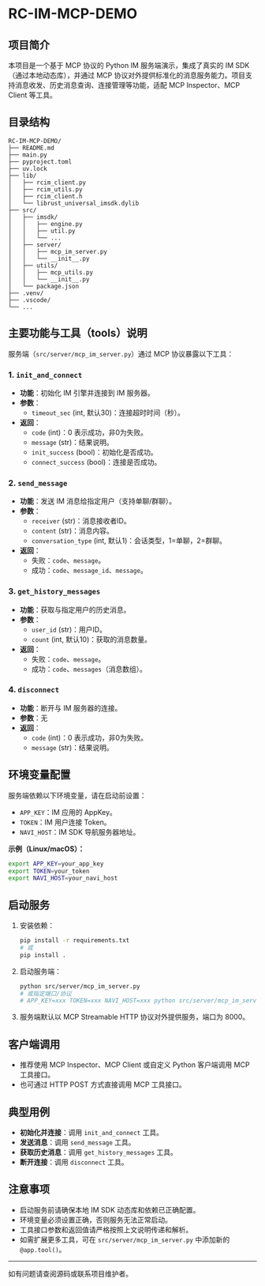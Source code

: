 # RC-IM-MCP-DEMO

## 项目简介

本项目是一个基于 MCP 协议的 Python IM 服务端演示，集成了真实的 IM SDK（通过本地动态库），并通过 MCP 协议对外提供标准化的消息服务能力。项目支持消息收发、历史消息查询、连接管理等功能，适配 MCP Inspector、MCP Client 等工具。

## 目录结构

```
RC-IM-MCP-DEMO/
├── README.md
├── main.py
├── pyproject.toml
├── uv.lock
├── lib/
│   ├── rcim_client.py
│   ├── rcim_utils.py
│   ├── rcim_client.h
│   └── librust_universal_imsdk.dylib
├── src/
│   ├── imsdk/
│   │   ├── engine.py
│   │   ├── util.py
│   │   └── ...
│   ├── server/
│   │   ├── mcp_im_server.py
│   │   └── __init__.py
│   ├── utils/
│   │   ├── mcp_utils.py
│   │   └── __init__.py
│   └── package.json
├── .venv/
├── .vscode/
└── ...
```

## 主要功能与工具（tools）说明

服务端（`src/server/mcp_im_server.py`）通过 MCP 协议暴露以下工具：

### 1. `init_and_connect`

- **功能**：初始化 IM 引擎并连接到 IM 服务器。
- **参数**：
  - `timeout_sec` (int, 默认30)：连接超时时间（秒）。
- **返回**：
  - `code` (int)：0 表示成功，非0为失败。
  - `message` (str)：结果说明。
  - `init_success` (bool)：初始化是否成功。
  - `connect_success` (bool)：连接是否成功。

### 2. `send_message`

- **功能**：发送 IM 消息给指定用户（支持单聊/群聊）。
- **参数**：
  - `receiver` (str)：消息接收者ID。
  - `content` (str)：消息内容。
  - `conversation_type` (int, 默认1)：会话类型，1=单聊，2=群聊。
- **返回**：
  - 失败：`code`、`message`。
  - 成功：`code`、`message_id`、`message`。

### 3. `get_history_messages`

- **功能**：获取与指定用户的历史消息。
- **参数**：
  - `user_id` (str)：用户ID。
  - `count` (int, 默认10)：获取的消息数量。
- **返回**：
  - 失败：`code`、`message`。
  - 成功：`code`、`messages`（消息数组）。

### 4. `disconnect`

- **功能**：断开与 IM 服务器的连接。
- **参数**：无
- **返回**：
  - `code` (int)：0 表示成功，非0为失败。
  - `message` (str)：结果说明。

## 环境变量配置

服务端依赖以下环境变量，请在启动前设置：

- `APP_KEY`：IM 应用的 AppKey。
- `TOKEN`：IM 用户连接 Token。
- `NAVI_HOST`：IM SDK 导航服务器地址。

**示例（Linux/macOS）：**

```bash
export APP_KEY=your_app_key
export TOKEN=your_token
export NAVI_HOST=your_navi_host
```

## 启动服务

1. 安装依赖：

   ```bash
   pip install -r requirements.txt
   # 或
   pip install .
   ```

2. 启动服务端：

   ```bash
   python src/server/mcp_im_server.py
   # 或指定端口/协议
   # APP_KEY=xxx TOKEN=xxx NAVI_HOST=xxx python src/server/mcp_im_server.py
   ```

3. 服务端默认以 MCP Streamable HTTP 协议对外提供服务，端口为 8000。

## 客户端调用

- 推荐使用 MCP Inspector、MCP Client 或自定义 Python 客户端调用 MCP 工具接口。
- 也可通过 HTTP POST 方式直接调用 MCP 工具接口。

## 典型用例

- **初始化并连接**：调用 `init_and_connect` 工具。
- **发送消息**：调用 `send_message` 工具。
- **获取历史消息**：调用 `get_history_messages` 工具。
- **断开连接**：调用 `disconnect` 工具。

## 注意事项

- 启动服务前请确保本地 IM SDK 动态库和依赖已正确配置。
- 环境变量必须设置正确，否则服务无法正常启动。
- 工具接口参数和返回值请严格按照上文说明传递和解析。
- 如需扩展更多工具，可在 `src/server/mcp_im_server.py` 中添加新的 `@app.tool()`。

---

如有问题请查阅源码或联系项目维护者。
